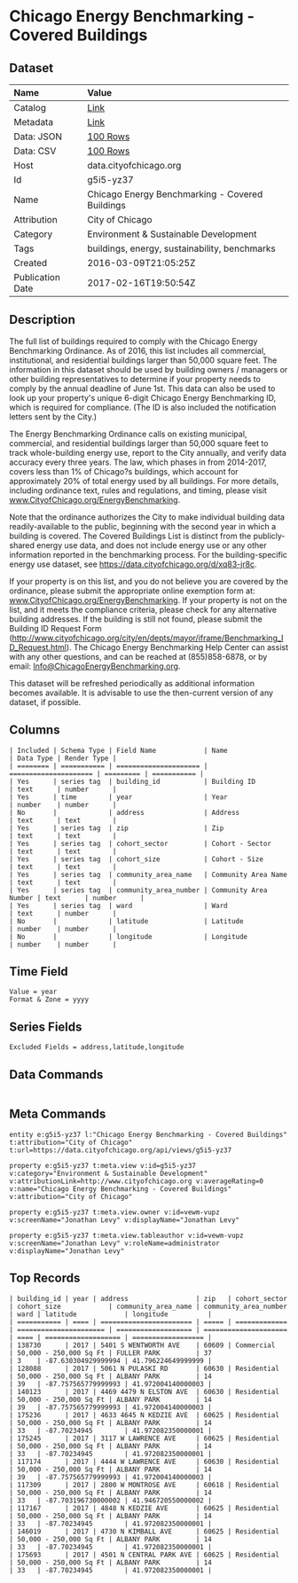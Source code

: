 # Chicago Energy Benchmarking - Covered Buildings

## Dataset

| Name | Value |
| :--- | :---- |
| Catalog | [Link](https://catalog.data.gov/dataset/chicago-energy-benchmarking-covered-buildings) |
| Metadata | [Link](https://data.cityofchicago.org/api/views/g5i5-yz37) |
| Data: JSON | [100 Rows](https://data.cityofchicago.org/api/views/g5i5-yz37/rows.json?max_rows=100) |
| Data: CSV | [100 Rows](https://data.cityofchicago.org/api/views/g5i5-yz37/rows.csv?max_rows=100) |
| Host | data.cityofchicago.org |
| Id | g5i5-yz37 |
| Name | Chicago Energy Benchmarking - Covered Buildings |
| Attribution | City of Chicago |
| Category | Environment & Sustainable Development |
| Tags | buildings, energy, sustainability, benchmarks |
| Created | 2016-03-09T21:05:25Z |
| Publication Date | 2017-02-16T19:50:54Z |

## Description

The full list of buildings required to comply with the Chicago Energy Benchmarking Ordinance. As of 2016, this list includes all commercial, institutional, and residential buildings larger than 50,000 square feet. The information in this dataset should be used by building owners / managers or other building representatives to determine if your property needs to comply by the annual deadline of June 1st. This data can also be used to look up your property's unique 6-digit Chicago Energy Benchmarking ID, which is required for compliance. (The ID is also included the notification letters sent by the City.)

The Energy Benchmarking Ordinance calls on existing municipal, commercial, and residential buildings larger than 50,000 square feet to track whole-building energy use, report to the City annually, and verify data accuracy every three years. The law, which phases in from 2014-2017, covers less than 1% of Chicago?s buildings, which account for approximately 20% of total energy used by all buildings. For more details, including ordinance text, rules and regulations, and timing, please visit www.CityofChicago.org/EnergyBenchmarking.

Note that the ordinance authorizes the City to make individual building data readily-available to the public, beginning with the second year in which a building is covered. The Covered Buildings List is distinct from the publicly-shared energy use data, and does not include energy use or any other information reported in the benchmarking process. For the building-specific energy use dataset, see https://data.cityofchicago.org/d/xq83-jr8c.

If your property is on this list, and you do not believe you are covered by the ordinance, please submit the appropriate online exemption form at: www.CityofChicago.org/EnergyBenchmarking. If your property is not on the list, and it meets the compliance criteria, please check for any alternative building addresses. If the building is still not found, please submit the Building ID Request Form (http://www.cityofchicago.org/city/en/depts/mayor/iframe/Benchmarking_ID_Request.html). The Chicago Energy Benchmarking Help Center can assist with any other questions, and can be reached at (855)858-6878, or by email: Info@ChicagoEnergyBenchmarking.org.

This dataset will be refreshed periodically as additional information becomes available. It is advisable to use the then-current version of any dataset, if possible.

## Columns

```ls
| Included | Schema Type | Field Name            | Name                  | Data Type | Render Type |
| ======== | =========== | ===================== | ===================== | ========= | =========== |
| Yes      | series tag  | building_id           | Building ID           | text      | number      |
| Yes      | time        | year                  | Year                  | number    | number      |
| No       |             | address               | Address               | text      | text        |
| Yes      | series tag  | zip                   | Zip                   | text      | text        |
| Yes      | series tag  | cohort_sector         | Cohort - Sector       | text      | text        |
| Yes      | series tag  | cohort_size           | Cohort - Size         | text      | text        |
| Yes      | series tag  | community_area_name   | Community Area Name   | text      | text        |
| Yes      | series tag  | community_area_number | Community Area Number | text      | number      |
| Yes      | series tag  | ward                  | Ward                  | text      | number      |
| No       |             | latitude              | Latitude              | number    | number      |
| No       |             | longitude             | Longitude             | number    | number      |
```

## Time Field

```ls
Value = year
Format & Zone = yyyy
```

## Series Fields

```ls
Excluded Fields = address,latitude,longitude
```

## Data Commands

```ls
```

## Meta Commands

```ls
entity e:g5i5-yz37 l:"Chicago Energy Benchmarking - Covered Buildings" t:attribution="City of Chicago" t:url=https://data.cityofchicago.org/api/views/g5i5-yz37

property e:g5i5-yz37 t:meta.view v:id=g5i5-yz37 v:category="Environment & Sustainable Development" v:attributionLink=http://www.cityofchicago.org v:averageRating=0 v:name="Chicago Energy Benchmarking - Covered Buildings" v:attribution="City of Chicago"

property e:g5i5-yz37 t:meta.view.owner v:id=vewm-vupz v:screenName="Jonathan Levy" v:displayName="Jonathan Levy"

property e:g5i5-yz37 t:meta.view.tableauthor v:id=vewm-vupz v:screenName="Jonathan Levy" v:roleName=administrator v:displayName="Jonathan Levy"
```

## Top Records

```ls
| building_id | year | address                 | zip   | cohort_sector | cohort_size            | community_area_name | community_area_number | ward | latitude            | longitude          | 
| =========== | ==== | ======================= | ===== | ============= | ====================== | =================== | ===================== | ==== | =================== | ================== | 
| 138730      | 2017 | 5401 S WENTWORTH AVE    | 60609 | Commercial    | 50,000 - 250,000 Sq Ft | FULLER PARK         | 37                    | 3    | -87.630304929999994 | 41.796224649999999 | 
| 128088      | 2017 | 5061 N PULASKI RD       | 60630 | Residential   | 50,000 - 250,000 Sq Ft | ALBANY PARK         | 14                    | 39   | -87.757565779999993 | 41.972004140000003 | 
| 140123      | 2017 | 4469 4479 N ELSTON AVE  | 60630 | Residential   | 50,000 - 250,000 Sq Ft | ALBANY PARK         | 14                    | 39   | -87.757565779999993 | 41.972004140000003 | 
| 175236      | 2017 | 4633 4645 N KEDZIE AVE  | 60625 | Residential   | 50,000 - 250,000 Sq Ft | ALBANY PARK         | 14                    | 33   | -87.70234945        | 41.972082350000001 | 
| 175245      | 2017 | 3117 W LAWRENCE AVE     | 60625 | Residential   | 50,000 - 250,000 Sq Ft | ALBANY PARK         | 14                    | 33   | -87.70234945        | 41.972082350000001 | 
| 117174      | 2017 | 4444 W LAWRENCE AVE     | 60630 | Residential   | 50,000 - 250,000 Sq Ft | ALBANY PARK         | 14                    | 39   | -87.757565779999993 | 41.972004140000003 | 
| 117309      | 2017 | 2800 W MONTROSE AVE     | 60618 | Residential   | 50,000 - 250,000 Sq Ft | ALBANY PARK         | 14                    | 33   | -87.703196730000002 | 41.946720550000002 | 
| 117167      | 2017 | 4848 N KEDZIE AVE       | 60625 | Residential   | 50,000 - 250,000 Sq Ft | ALBANY PARK         | 14                    | 33   | -87.70234945        | 41.972082350000001 | 
| 146019      | 2017 | 4730 N KIMBALL AVE      | 60625 | Residential   | 50,000 - 250,000 Sq Ft | ALBANY PARK         | 14                    | 33   | -87.70234945        | 41.972082350000001 | 
| 175693      | 2017 | 4501 N CENTRAL PARK AVE | 60625 | Residential   | 50,000 - 250,000 Sq Ft | ALBANY PARK         | 14                    | 33   | -87.70234945        | 41.972082350000001 | 
```